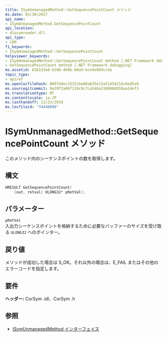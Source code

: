 ```yaml
---
title: ISymUnmanagedMethod::GetSequencePointCount メソッド
ms.date: 03/30/2017
api_name:
- ISymUnmanagedMethod.GetSequencePointCount
api_location:
- diasymreader.dll
api_type:
- COM
f1_keywords:
- ISymUnmanagedMethod::GetSequencePointCount
helpviewer_keywords:
- ISymUnmanagedMethod::GetSequencePointCount method [.NET Framework debugging]
- GetSequencePointCount method [.NET Framework debugging]
ms.assetid: 836133e8-6108-4b9b-b0a9-bce4e08dccda
topic_type:
- apiref
ms.openlocfilehash: 889fd4ec3332cbe80a035e13a5145421dc0ed5a9
ms.sourcegitcommit: 9a39f2a06f110c9c7ca54ba216900d038aa14ef3
ms.translationtype: MT
ms.contentlocale: ja-JP
ms.lasthandoff: 11/23/2019
ms.locfileid: "74448896"
---
```

# <a name="isymunmanagedmethodgetsequencepointcount-method"></a>ISymUnmanagedMethod::GetSequencePointCount メソッド
このメソッド内のシーケンスポイントの数を取得します。  
  
## <a name="syntax"></a>構文  
  
```cpp  
HRESULT GetSequencePointCount(  
    [out, retval] ULONG32* pRetVal);  
```  
  
## <a name="parameters"></a>パラメーター  
 `pRetVal`  
 入出力シーケンスポイントを格納するために必要なバッファーのサイズを受け取る `ULONG32` へのポインター。  
  
## <a name="return-value"></a>戻り値  
 メソッドが成功した場合は S_OK。それ以外の場合は、E_FAIL またはその他のエラーコードを指定します。  
  
## <a name="requirements"></a>要件  
 **ヘッダー:** CorSym .idl、CorSym .h  
  
## <a name="see-also"></a>参照

- [ISymUnmanagedMethod インターフェイス](../../../../docs/framework/unmanaged-api/diagnostics/isymunmanagedmethod-interface.md)
